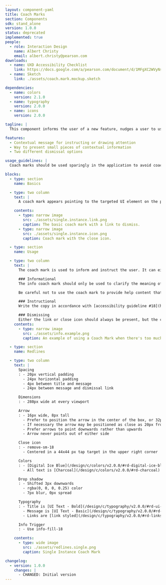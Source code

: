 ```yaml
---
layout: component-yaml
title: Coach Marks
section: Components
sdk: stand_alone
version: 1.0.0
status: deprecated
implemented: true
people:
  - role: Interaction Design
    name: Albert Christy
    email: albert.christy@pearson.com
downloads:
  - name: UXD Accessibility Checklist
    link: https://docs.google.com/a/pearson.com/document/d/1MFgXC2WVyNs-R6HiGu5pEcdvSlANmMNhf2DHWl6M49w/edit?usp=sharing
  - name: Sketch
    link: ./assets/coach.mark.mockup.sketch

dependencies:
  - name: colors
    version: 2.1.0
  - name: typography
    version: 2.0.0
  - name: icons
    version: 2.0.0

tagline: |
  This component informs the user of a new feature, nudges a user to use a feature or guides the user through a multistep process.

features:
  - Contextual message for instructing or drawing attention
  - Way to present small pieces of contextual information
  - Two different dismissal options

usage_guidelines: |
  Coach marks should be used sparingly in the application to avoid coach mark chains. Information presented in a coach mark should be short and sweet, focusing on one key function.

blocks:
  - type: section
    name: Basics

  - type: two column
    text: |
      A coach mark appears pointing to the targeted UI element on the page. It displays a title, description and either a dismissal link or 'X' icon. Once the coach mark is dismissed, it will not show again.

    contents:
      - type: narrow image
        src: ./assets/single.instance.link.png
        caption: The basic coach mark with a link to dismiss.
      - type: narrow image
        src: ./assets/single.instance.icon.png
        caption: Coach mark with the close icon.

  - type: section
    name: Usage

  - type: two column
    text: |
      The coach mark is used to inform and instruct the user. It can either appear automatically, such as when a user visits a page for the first time or a new feature is added, or in response to user action, like activating an info icon.

      ### Informational
      The info coach mark should only be used to clarify the meaning of a section of the page. Prefer to use [information text](http://pearson-higher-ed.github.io/design/c/inputs/#information-error-text) if the target is a form input. One reason to break this guideline is if the amount of information would be unwieldy below the input, as in the example here.

      Be careful not to use the coach mark to provide help content that would be better served by the [Contextual Help](http://pearson-higher-ed.github.io/design/c/contextual-help/) component.

      ### Instructional
      Write the copy in accordance with [accessibility guideline #18](http://wps.pearsoned.com/accessibility/115/29601/7577872.cw/#PG18) by refering to the semantic names of the UI rather than visual appearance. For example, "Click **Start**" vs "Click the Blue Button".

      ### Dismissing
      Either the link or close icon should always be present, but the coach mark may also be dismissed when the user interacts with the targeted part of the UI. This is mostly useful for introducing new features or prompting users to take a specific action.
    contents:
      - type: narrow image
        src: ./assets/info.example.png
        caption: An example of using a Coach Mark when there's too much information to put under the input.

  - type: section
    name: Redlines

  - type: two column
    text: |
      Spacing
      : - 20px vertical padding
        - 24px horizontal padding
        - 4px between title and message
        - 24px between message and dismissal link

      Dimensions
      : - 280px wide at every viewport

      Arrow
      : - 16px wide, 8px tall
        - Prefer to position the arrow in the center of the box, or 32px from either side
        - If necessary the arrow may be positioned as close as 20px from either end
        - Prefer arrows to point downwards rather than upwards
        - Arrow never points out of either side

      Close icon
      : - remove-sm-18
        - Centered in a 44x44 px tap target in the upper right corner

      Colors
      : - [Digital Ice Blue](/design/c/colors/v2.0.0/#rd-digital-ice-blue) background color
        - All text is [Charcoal](/design/c/colors/v2.0.0/#rd-charcoal)

      Drop shadow
      : - Shifted 3px downwards
        - rgba(0, 0, 0, 0.25) color
        - 7px blur, 0px spread

      Typography
      : - Title is [UI Text - Bold](/design/c/typography/v2.0.0/#rd-ui-text-bold)
        - Message is [UI Text - Basic](/design/c/typography/v2.0.0/#rd-ui-text-basic)
        - Links are [link styled](/design/c/typography/v2.0.0/#rd-links) [UI Text - Basic](/design/c/typography/v2.0.0/#rd-ui-text-basic), but overridden to use [Charcoal](/design/c/colors/v2.0.0/#rd-charcoal) for both active and hover for contrast purposes

      Info Trigger
      : - Use info-fill-18

    contents:
      - type: wide image
        src: ./assets/redlines.single.png
        caption: Single Instance Coach Mark

changelog:
  - version: 1.0.0
    changes: |
      - CHANGED: Initial version
---
```

